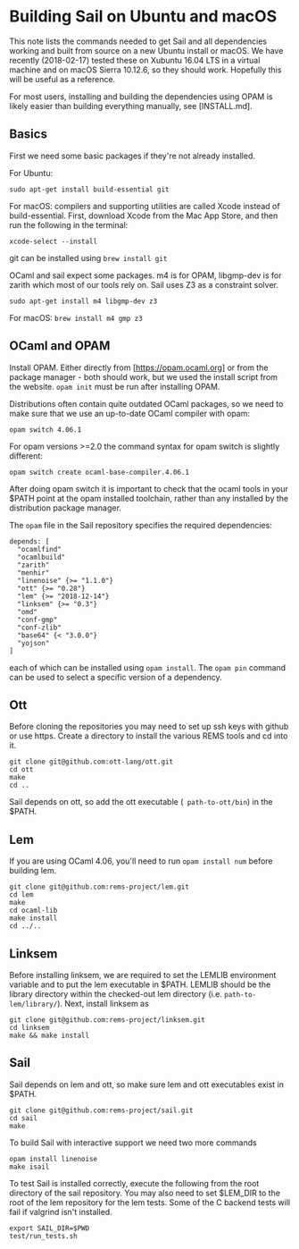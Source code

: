 Building Sail on Ubuntu and macOS
=========================

This note lists the commands needed to get Sail and all dependencies
working and built from source on a new Ubuntu install or macOS. We
have recently (2018-02-17) tested these on Xubuntu 16.04 LTS in a
virtual machine and on macOS Sierra 10.12.6, so they should
work. Hopefully this will be useful as a reference.

For most users, installing and building the dependencies using OPAM is
likely easier than building everything manually, see [INSTALL.md].

Basics
------

First we need some basic packages if they're not already installed.

For Ubuntu:
```
sudo apt-get install build-essential git
```

For macOS: compilers and supporting utilities are called Xcode instead of build-essential. First, download Xcode from the Mac App Store, and then run the following in the terminal:
```
xcode-select --install
```
git can be installed using ```brew install git```

OCaml and sail expect some packages. m4 is for OPAM, libgmp-dev is for
zarith which most of our tools rely on. Sail uses Z3 as a constraint
solver.
```
sudo apt-get install m4 libgmp-dev z3
```
For macOS: ```brew install m4 gmp z3``` 

OCaml and OPAM
--------------

Install OPAM. Either directly from [https://opam.ocaml.org] or from
the package manager - both should work, but we used the install script
from the website. ```opam init``` must be run after installing OPAM.

Distributions often contain quite outdated OCaml packages, so we need to make sure that we use an up-to-date OCaml compiler with opam:
```
opam switch 4.06.1
```
For opam versions >=2.0 the command syntax for opam switch is slightly different:
```
opam switch create ocaml-base-compiler.4.06.1
```
After doing opam switch it is important to check that the ocaml tools in your $PATH point at the opam installed toolchain, rather than any installed by the distribution package manager.

The `opam` file in the Sail repository specifies the required dependencies:
```
depends: [
  "ocamlfind"
  "ocamlbuild"
  "zarith"
  "menhir"
  "linenoise" {>= "1.1.0"}
  "ott" {>= "0.28"}
  "lem" {>= "2018-12-14"}
  "linksem" {>= "0.3"}
  "omd"
  "conf-gmp"
  "conf-zlib"
  "base64" {< "3.0.0"}
  "yojson"
]
```
each of which can be installed using `opam install`. The `opam pin` command can be used to select a specific version of a dependency.

Ott
---

Before cloning the repositories you may need to set up ssh keys with
github or use https. Create a directory to install the various REMS
tools and cd into it.
```
git clone git@github.com:ott-lang/ott.git
cd ott
make
cd ..
```
Sail depends on ott, so add the ott executable (``` path-to-ott/bin```) in the $PATH.


Lem
---

If you are using OCaml 4.06, you'll need to run `opam install num` before building lem.

```
git clone git@github.com:rems-project/lem.git
cd lem
make
cd ocaml-lib
make install
cd ../..
```

Linksem
-------

Before installing linksem, we are required to set the LEMLIB environment variable and to put the lem executable in $PATH. LEMLIB should be the library directory within the checked-out lem directory (i.e. ```path-to-lem/library/```). Next, install linksem as

```
git clone git@github.com:rems-project/linksem.git
cd linksem
make && make install
```

Sail
----

Sail depends on lem and ott, so make sure lem and ott executables
exist in $PATH.
```
git clone git@github.com:rems-project/sail.git
cd sail
make
```
To build Sail with interactive support we need two more commands
```
opam install linenoise
make isail
```
To test Sail is installed correctly, execute the following from the
root directory of the sail repository. You may also need to set
$LEM_DIR to the root of the lem repository for the lem tests. Some of
the C backend tests will fail if valgrind isn't installed.
```
export SAIL_DIR=$PWD
test/run_tests.sh
```